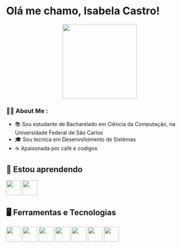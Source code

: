 # Olá me chamo, Isabela Castro!

<div id="header" align="center">
  <img src="https://media.giphy.com/media/paTz7UZbPfTZFRYnnB/giphy.gif" width="200"/>
</div>

### 👩‍💻 About Me :
- 📚 Sou estudante de Bacharelado em Ciência da Computação, na Universidade Federal de São Carlos
- 🎓 Sou tecnica em Desenvolvimento de Sistemas
- ☕ Apaixonada por café e codigos


## 📖 Estou aprendendo
<img loading="lazy" src="https://cdn.jsdelivr.net/gh/devicons/devicon/icons/c/c-original.svg" width="40" height="40"/>
<img loading="lazy" src="https://cdn.jsdelivr.net/gh/devicons/devicon@latest/devicon.min.css" width="40" height="40"/>

## 🖥️ Ferramentas e Tecnologias
<img loading="lazy" src="https://cdn.jsdelivr.net/gh/devicons/devicon/icons/html5/html5-original-wordmark.svg" width="40" height="40"/> <img loading="lazy" src="https://cdn.jsdelivr.net/gh/devicons/devicon/icons/css3/css3-original-wordmark.svg" width="40" height="40"/> <img loading="lazy" src="https://cdn.jsdelivr.net/gh/devicons/devicon/icons/php/php-original.svg" width="40" height="40"/> <img loading="lazy" src="https://cdn.jsdelivr.net/gh/devicons/devicon/icons/csharp/csharp-original.svg" width="40" height="40"/> <img loading="lazy" src="https://cdn-icons-png.flaticon.com/512/5968/5968705.png" width="40" height="40"/> <img loading="lazy" src="https://git-scm.com/images/logos/downloads/Git-Icon-1788C.png" width="40" height="40"/> <img loading="lazy" src="https://www.nicepng.com/png/full/52-520535_free-files-github-github-icon-png-white.png" width="40" height="40"/>
